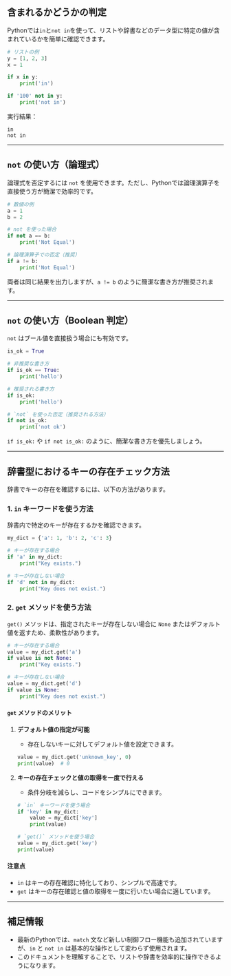 ## 含まれるかどうかの判定

Pythonでは`in`と`not in`を使って、リストや辞書などのデータ型に特定の値が含まれているかを簡単に確認できます。

```python
# リストの例
y = [1, 2, 3]
x = 1

if x in y:
    print('in')

if '100' not in y:
    print('not in')
```

実行結果：
```
in
not in
```

---

## `not` の使い方（論理式）

論理式を否定するには `not` を使用できます。ただし、Pythonでは論理演算子を直接使う方が簡潔で効率的です。

```python
# 数値の例
a = 1
b = 2

# not を使った場合
if not a == b:
    print('Not Equal')

# 論理演算子での否定（推奨）
if a != b:
    print('Not Equal')
```

両者は同じ結果を出力しますが、`a != b` のように簡潔な書き方が推奨されます。

---

## `not` の使い方（Boolean 判定）

`not` はブール値を直接扱う場合にも有効です。

```python
is_ok = True

# 非推奨な書き方
if is_ok == True:
    print('hello')

# 推奨される書き方
if is_ok:
    print('hello')

# `not` を使った否定（推奨される方法）
if not is_ok:
    print('not ok')
```

`if is_ok:` や `if not is_ok:` のように、簡潔な書き方を優先しましょう。

---

## 辞書型におけるキーの存在チェック方法

辞書でキーの存在を確認するには、以下の方法があります。

### 1. `in` キーワードを使う方法

辞書内で特定のキーが存在するかを確認できます。

```python
my_dict = {'a': 1, 'b': 2, 'c': 3}

# キーが存在する場合
if 'a' in my_dict:
    print("Key exists.")

# キーが存在しない場合
if 'd' not in my_dict:
    print("Key does not exist.")
```

### 2. `get` メソッドを使う方法

`get()` メソッドは、指定されたキーが存在しない場合に `None` またはデフォルト値を返すため、柔軟性があります。

```python
# キーが存在する場合
value = my_dict.get('a')
if value is not None:
    print("Key exists.")

# キーが存在しない場合
value = my_dict.get('d')
if value is None:
    print("Key does not exist.")
```

#### `get` メソッドのメリット

1. **デフォルト値の指定が可能**
   - 存在しないキーに対してデフォルト値を設定できます。

   ```python
   value = my_dict.get('unknown_key', 0)
   print(value)  # 0
   ```

2. **キーの存在チェックと値の取得を一度で行える**
   - 条件分岐を減らし、コードをシンプルにできます。

   ```python
   # `in` キーワードを使う場合
   if 'key' in my_dict:
       value = my_dict['key']
       print(value)

   # `get()` メソッドを使う場合
   value = my_dict.get('key')
   print(value)
   ```

#### 注意点
- `in` はキーの存在確認に特化しており、シンプルで高速です。
- `get` はキーの存在確認と値の取得を一度に行いたい場合に適しています。

---

## 補足情報
- 最新のPythonでは、`match` 文など新しい制御フロー機能も追加されていますが、`in` と `not in` は基本的な操作として変わらず使用されます。
- このドキュメントを理解することで、リストや辞書を効率的に操作できるようになります。

